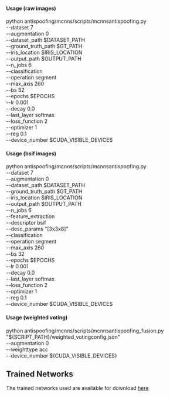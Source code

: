 

#### Usage (raw images)
python antispoofing/mcnns/scripts/mcnnsantispoofing.py \
    --dataset 7 \
    --augmentation 0 \
    --dataset_path $DATASET_PATH \
    --ground_truth_path $GT_PATH \
    --iris_location $IRIS_LOCATION \
    --output_path $OUTPUT_PATH \
    --n_jobs 6 \
    --classification \
    --operation segment \
    --max_axis 260 \
    --bs 32 \
    --epochs $EPOCHS \
    --lr 0.001 \
    --decay 0.0 \
    --last_layer softmax \
    --loss_function 2 \
    --optimizer 1 \
    --reg 0.1 \
    --device_number $CUDA_VISIBLE_DEVICES

#### Usage (bsif images)
python antispoofing/mcnns/scripts/mcnnsantispoofing.py \
    --dataset 7 \
    --augmentation 0 \
    --dataset_path $DATASET_PATH \
    --ground_truth_path $GT_PATH \
    --iris_location $IRIS_LOCATION \
    --output_path $OUTPUT_PATH \
    --n_jobs 6 \
    --feature_extraction \
    --descriptor bsif \
    --desc_params "[3x3x8]" \
    --classification \
    --operation segment \
    --max_axis 260 \
    --bs 32 \
    --epochs $EPOCHS \
    --lr 0.001 \
    --decay 0.0 \
    --last_layer softmax \
    --loss_function 2 \
    --optimizer 1 \
    --reg 0.1 \
    --device_number $CUDA_VISIBLE_DEVICES

#### Usage (weighted voting)
python antispoofing/mcnns/scripts/mcnnsantispoofing_fusion.py \
    "${SCRIPT_PATH}/weighted_votingconfig.json" \
    --augmentation 0 \
    --weighttype acc \
    --device_number ${CUDA_VISIBLE_DEVICES}

## Trained Networks
The trained networks used are available for download [here](https://notredame.box.com/s/0slfabaqglqinpovi6b0dwavc35uf99e)
